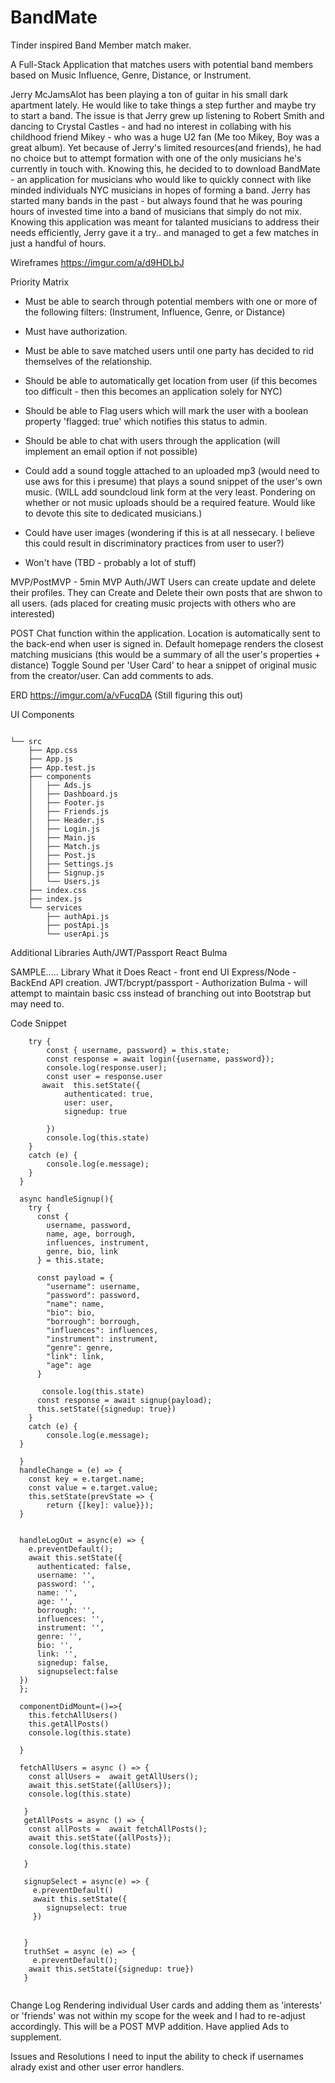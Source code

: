 # BandMate
Tinder inspired Band Member match maker.

A Full-Stack Application that matches users with potential band members based on Music Influence, Genre, Distance, or Instrument. 

Jerry McJamsAlot has been playing a ton of guitar in his small dark apartment lately. He would like to take things a step further and maybe try to start a band. The issue is that Jerry grew up listening to Robert Smith and dancing to Crystal Castles - and had no interest in collabing with his childhood friend Mikey - who was a huge U2 fan (Me too Mikey, Boy was a great album). Yet because of Jerry's limited resources(and friends), he had no choice but to attempt formation with one of the only musicians he's currently in touch with.  Knowing this, he decided to to download BandMate - an application for musicians who would like to quickly connect with like minded individuals NYC musicians in hopes of forming a band. Jerry has started many bands in the past - but always found that he was pouring hours of invested time into a band of musicians that simply do not mix. Knowing this application was meant for talanted musicians to address their needs efficiently, Jerry gave it a try.. and managed to get a few matches in just a handful of hours. 

Wireframes
https://imgur.com/a/d9HDLbJ


Priority Matrix

- Must be able to search through potential members with one or more of the following filters: (Instrument, Influence, Genre, or Distance)

- Must have authorization.

- Must be able to save matched users until one party has decided to rid themselves of the relationship.

- Should be able to automatically get location from user (if this becomes too difficult - then this becomes an application solely for NYC)

- Should be able to Flag users which will mark the user with a boolean property 'flagged: true' which notifies this status to admin. 

- Should be able to chat with users through the application (will implement an email option if not possible)

- Could add a sound toggle attached to an uploaded mp3 (would need to use aws for this i presume) that plays a sound snippet of the user's own music. (WILL add soundcloud link form at the very least. Pondering on whether or not music uploads should be a required feature. Would like to devote this site to dedicated musicians.)

- Could have user images (wondering if this is at all nessecary. I believe this could result in discriminatory practices from user to user?)

- Won't have (TBD - probably a lot of stuff)


MVP/PostMVP - 5min
MVP
Auth/JWT
Users can create update and delete their profiles. 
They can Create and Delete their own posts that are shwon to all users. (ads placed for creating music projects with others who are interested)


POST
Chat function within the application.
Location is automatically sent to the back-end when user is signed in.
Default homepage renders the closest matching musicians (this would be a summary of all the user's properties + distance)
Toggle Sound per 'User Card' to hear a snippet of original music from the creator/user.
Can add comments to ads.


ERD
https://imgur.com/a/vFucqDA (Still figuring this out)

UI Components
```

└── src
    ├── App.css
    ├── App.js
    ├── App.test.js
    ├── components
    │   ├── Ads.js
    │   ├── Dashboard.js
    │   ├── Footer.js
    │   ├── Friends.js
    │   ├── Header.js
    │   ├── Login.js
    │   ├── Main.js
    │   ├── Match.js
    │   ├── Post.js
    │   ├── Settings.js
    │   ├── Signup.js
    │   └── Users.js
    ├── index.css
    ├── index.js
    └── services
        ├── authApi.js
        ├── postApi.js
        └── userApi.js
```




Additional Libraries
Auth/JWT/Passport
React
Bulma

SAMPLE.....
Library	What it Does
React - front end UI
Express/Node - BackEnd API creation.
JWT/bcrypt/passport - Authorization
Bulma - will attempt to maintain basic css instead of branching out into Bootstrap but may need to. 

Code Snippet
```  async handleLogin() {
    try {
        const { username, password} = this.state;
        const response = await login({username, password});
        console.log(response.user);
        const user = response.user
       await  this.setState({
            authenticated: true,
            user: user,
            signedup: true
            
        })
        console.log(this.state)
    }
    catch (e) {
        console.log(e.message);
    }
  }

  async handleSignup(){
    try {
      const { 
        username, password, 
        name, age, borrough, 
        influences, instrument, 
        genre, bio, link
      } = this.state;

      const payload = {
        "username": username,
        "password": password,
        "name": name,
        "bio": bio,
        "borrough": borrough,
        "influences": influences,
        "instrument": instrument,
        "genre": genre,
        "link": link,
        "age": age
      }

       console.log(this.state)
      const response = await signup(payload);
      this.setState({signedup: true})
    }
    catch (e) {
        console.log(e.message);
  }

  }
  handleChange = (e) => {
    const key = e.target.name;
    const value = e.target.value;
    this.setState(prevState => {
        return {[key]: value}});
  }


  handleLogOut = async(e) => {
    e.preventDefault();
    await this.setState({
      authenticated: false,
      username: '',
      password: '',
      name: '',
      age: '',
      borrough: '',
      influences: '',
      instrument: '',
      genre: '',
      bio: '',
      link: '',
      signedup: false,
      signupselect:false
  })
  };

  componentDidMount=()=>{
    this.fetchAllUsers()
    this.getAllPosts()
    console.log(this.state)

  }

  fetchAllUsers = async () => {
    const allUsers =  await getAllUsers();
    await this.setState({allUsers});
    console.log(this.state)

   }
   getAllPosts = async () => {
    const allPosts =  await fetchAllPosts();
    await this.setState({allPosts});
    console.log(this.state)

   }

   signupSelect = async(e) => {
     e.preventDefault()
     await this.setState({
        signupselect: true
     })
     

   }
   truthSet = async (e) => {
     e.preventDefault();
    await this.setState({signedup: true})
   }        
   
   ```
   
   

Change Log
Rendering individual User cards and adding them as 'interests' or 'friends' was not within my scope for the week and I had to re-adjust accordingly.
This will be a POST MVP addition.
Have applied Ads to supplement.


Issues and Resolutions
I need to input the ability to check if usernames alrady exist and other user error handlers.
